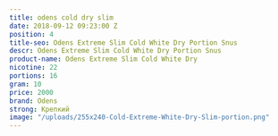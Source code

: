 ```yaml
---
title: odens cold dry slim
date: 2018-09-12 09:23:00 Z
position: 4
title-seo: Odens Extreme Slim Cold White Dry Portion Snus
descr: Odens Extreme Slim Cold White Dry Portion Snus
product-name: Odens Extreme Slim Cold White Dry
nicotine: 22
portions: 16
gram: 10
price: 2000
brand: Odens
strong: Крепкий
image: "/uploads/255x240-Cold-Extreme-White-Dry-Slim-portion.png"
---
```


